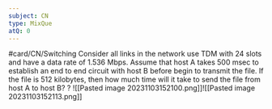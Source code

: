 ```yaml
---
subject: CN
type: MixQue
atQ: 0
---
```


#card/CN/Switching
Consider all links in the network use TDM with 24 slots and have a data rate of 1.536 Mbps. Assume that host A takes 500 msec to establish an end to end circuit with host B before begin to transmit the file. If the file is 512 kilobytes, then how much time will it take to send the file from host A to host B?
?
![[Pasted image 20231103152100.png]]![[Pasted image 20231103152113.png]] <!--SR:!2023-11-20,10,270-->


